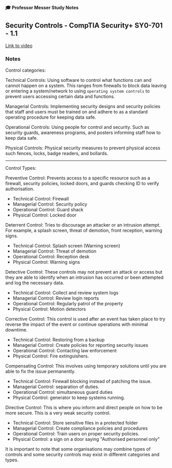 #### 🎓 Professor Messer Study Notes

## Security Controls - CompTIA Security+ SY0-701 - 1.1

[Link to video](https://www.youtube.com/watch?v=KiEptGbnEBc&list=PLG49S3nxzAnl4QDVqK-hOnoqcSKEIDDuv)

### Notes

Control categories:

Technical Controls:
Using software to control what functions can and cannot happen on a system. This ranges from firewalls to block data leaving or entering a system/network to using `operating system controls` to prevent users accessing certain data and functions.

Managerial Controls:
Implementing security designs and security policies that staff and users must be trained on and adhere to as a standard operating procedure for keeping data safe. 

Operational Controls:
Using people for control and security. Such as security guards, awareness programs, and posters informing staff how to keep data safe.

Physical Controls:
Physical security measures to prevent physical access such fences, locks, badge readers, and bollards.

-----

Control Types:

Preventive Control:
Prevents access to a specific resource such as a firewall, security policies, locked doors, and guards checking ID to verify authorisation.

- Technical Control: Firewall
- Managerial Control: Security policy
- Operational Control: Guard shack
- Physical Control: Locked door


Deterrent Control:
Tries to discourage an attacker or an intrusion attempt. For example, a splash screen, threat of demotion, front reception, warning signs.

- Technical Control: Splash screen (Warning screen)
- Managerial Control: Threat of demotion
- Operational Control: Reception desk
- Physical Control: Warning signs

Detective Control:
These controls may not prevent an attack or access but they are able to identify when an intrusion has occurred or been attempted and log the necessary data.

- Technical Control: Collect and review system logs
- Managerial Control: Review login reports
- Operational Control: Regularly patrol of the property
- Physical Control: Motion detectors

Corrective Control:
This control is used after an event has taken place to try reverse the impact of the event or continue operations with minimal downtime.

- Technical Control: Restoring from a backup
- Managerial Control: Create policies for reporting security issues
- Operational Control: Contacting law enforcement
- Physical Control: Fire extinguishers.

Compensating Control:
This involves using temporary solutions until you are able to fix the issue permanently.

- Technical Control: Firewall blocking instead of patching the issue.
- Managerial Control: separation of duties.
- Operational Control: simultaneous guard duties
- Physical Control: generator to keep systems running.

Directive Control:
This is where you inform and direct people on how to be more secure. This is a very weak security control.

- Technical Control: Store sensitive files in a protected folder
- Managerial Control: Create compliance policies and procedures
- Operational Control: Train users on proper security policies.
- Physical Control: a sign on a door saying "Authorised personnel only"


It is important to note that some organisations may combine types of controls and some security controls may exist in different categories and types. 

